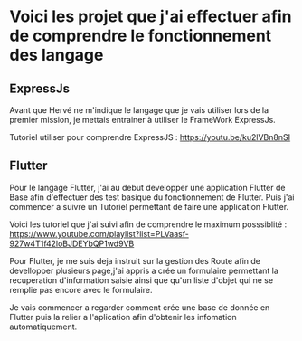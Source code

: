 # Voici les projet que j'ai effectuer afin de comprendre le fonctionnement des langage

## ExpressJs
Avant que Hervé ne m'indique le langage que je vais utiliser lors de la premier mission, je mettais entrainer à utiliser le FrameWork ExpressJs.

Tutoriel utiliser pour comprendre ExpressJS : https://youtu.be/ku2lVBn8nSI

## Flutter
Pour le langage Flutter, j'ai au debut developper une application Flutter de Base afin d'effectuer des test basique du fonctionnement de Flutter.
Puis j'ai commencer a suivre un Tutoriel permettant de faire une application Flutter.

Voici les tutoriel que j'ai suivi afin de comprendre le maximum posssiblité : https://www.youtube.com/playlist?list=PLVaasf-927w4T1f42loBJDEYbQP1wd9VB

Pour Flutter, je me suis deja instruit sur la gestion des Route afin de devellopper plusieurs page,j'ai appris a crée un formulaire permettant la recuperation d'information saisie ainsi que qu'un liste d'objet qui ne se remplie pas encore avec le formulaire.

Je vais commencer a regarder comment crée une base de donnée en Flutter puis la relier a l'aplication afin d'obtenir les infomation automatiquement. 
